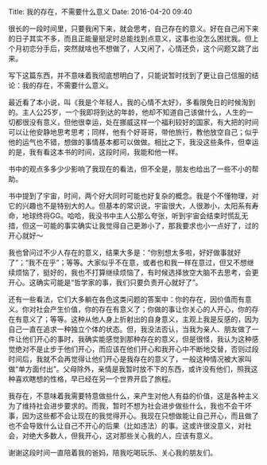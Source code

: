 Title: 我的存在，不需要什么意义 
Date: 2016-04-20 09:40

很长的一段时间里，只要我闲下来，就会思考，自己存在的意义。好在自己闲下来的日子其实不多，而且正能量挺足时总能找到点意义，这事也没怎么困扰我。但上个月初恋分手后，突然就啥也不想做了，人又闲了，心情还负，这个问题又跳了出来。

写下这篇东西，并不意味着我彻底想明白了，只能说暂时找到了更让自己信服的结论：我的存在，不需要什么意义。

最近看了本小说，叫《我是个年轻人，我的心情不太好》，多看限免日的时候淘到的。主人公25岁，一个我即将到达的年龄，他却不知道自己该做什么，人生的一切都很没有意义，但他很幸运，处在挪威这样一个福利较好的国家，有大把的时间可以让他安静地思考思考；同样，他有个好哥哥，带他旅行，教他放空自己；似乎他的运气也不错，想做的事情基本都可以做做。相比之下，我没这些条件，但幸运的是，我有看这本书的时间，这段时间，我能和他一样。

书中的观点多多少少影响了我现在的看法，但不全是，朋友也给出了一些不小的帮助。

书中提到了宇宙，时间，两个好大同时可能也好复杂的概念。我是个不懂物理，对它的兴趣也不是特别大的人。但基本的常识说，宇宙很大，人很渺小，太阳系有寿命，地球终将GG。哈哈，我没书中主人公那么夸张，听到宇宙会结束时慌乱无措，但这一可能的事实确实让我觉得自己更渺小了，那我要求也小一点好了，过的开心就好～

我也曾问过不少人存在的意义，结果大多是：“你别想太多啦，好好做事就好了”；“我不在乎”；等等。大家似乎不在意，或者也和我一样在意过，但又不想继续烦恼了，挺好的，我也不打算继续烦恼了，有时候选择放空大脑不去思考，会更开心。这确实可能是“哲学家的事，我们只要负责开心就好了”。

还有一些看法，它们大多躺在各色这类问题的答案中：你的存在，因价值而有意义。你对社会产生价值，你的存在有意义了；你做的事让你关心的人开心，你的存在有意义了；等等。这种从他人身上折射出的自身意义，主观上我是反感的，因为自己一直在追求一种独立个体的状态。但，我没法否认，当我为亲人、朋友做了一件让他们开心的事时，我确实能感觉到那种存在的意义，但是很怪，我认为这种感觉绝对不是止步于他们开心，而应该在他们开心和我开心中不断地交替，否则过段时间后，我就不会再觉得让他们开心是我存在的意义了，一般这种情况被大家叫做“单方面付出”。父母除外，亲情是我暂时放不下的东西，或许没有他们，照我这种喜欢瞎想的性格，早已经在另一个世界开启了旅程。

我存在，不意味着我需要特意做些什么，来产生对他人有益的价值，这是各种主义为了维持社会进步要求的。而我，暂时不想为社会进步做些什么，我也不会干坏事，因为这些都不会让现在的我觉得开心。我现在只想做能让自己开心，而且做了也不会导致什么让自己不开心的后果（比如违法）的事。这或许很没意义，对社会，对绝大多数人，但我开心，这对那些关心我的人，应该有意义。

谢谢这段时间一直陪着我的爸妈，陪我吃喝玩乐、关心我的朋友们。